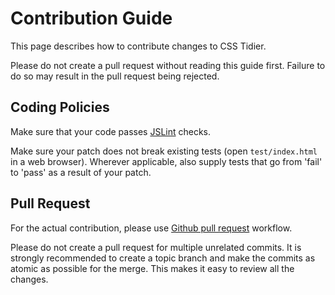 # Contribution Guide

This page describes how to contribute changes to CSS Tidier.

Please do not create a pull request without reading this guide first.  Failure
to do so may result in the pull request being rejected.

## Coding Policies

Make sure that your code passes [JSLint](http://jslint.com) checks.

Make sure your patch does not break existing tests (open
<code>test/index.html</code> in a web browser).  Wherever applicable, also
supply tests that go from 'fail' to 'pass' as a result of your patch.

## Pull Request

For the actual contribution, please use [Github pull
request](http://help.github.com/pull-requests/) workflow.

Please do not create a pull request for multiple unrelated commits.  It is
strongly recommended to create a topic branch and make the commits as atomic as
possible for the merge.  This makes it easy to review all the changes.
